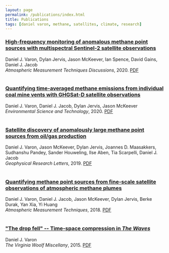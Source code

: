 ```yaml
---
layout: page
permalink: /publications/index.html
title: Publications
tags: [daniel varon, methane, satellites, climate, research]
---
```


### [High-frequency monitoring of anomalous methane point sources with multispectral Sentinel-2 satellite observations](https://amt.copernicus.org/articles/14/2771/2021/amt-14-2771-2021.html)

Daniel J. Varon, Dylan Jervis, Jason McKeever, Ian Spence, David Gains, Daniel J. Jacob <br>
<em>Atmospheric Measurement Techniques Discussions</em>, 2020. [PDF](https://amt.copernicus.org/articles/14/2771/2021/amt-14-2771-2021.pdf)
<br>
<br>

### [Quantifying time-averaged methane emissions from individual coal mine vents with GHGSat-D satellite observations](https://pubs.acs.org/doi/abs/10.1021/acs.est.0c01213)

Daniel J. Varon, Daniel J. Jacob, Dylan Jervis, Jason McKeever <br>
<em>Environmental Science and Technology</em>, 2020. [PDF](/papers/varon_etal_2020_est.pdf)
<br>
<br>

### [Satellite discovery of anomalously large methane point sources from oil/gas production](https://agupubs.onlinelibrary.wiley.com/doi/abs/10.1029/2019GL083798)

Daniel J. Varon, Jason McKeever, Dylan Jervis, Joannes D. Maasakkers, Sudhanshu Pandey, Sander Houweling, Ilse Aben, Tia Scarpelli, Daniel J. Jacob <br>
<em>Geophysical Research Letters</em>, 2019. [PDF](/papers/varon_etal_2019_grl.pdf)
<br>
<br>

### [Quantifying methane point sources from fine-scale satellite observations of atmospheric methane plumes](https://doi.org/10.5194/amt-11-5673-2018)

Daniel J. Varon, Daniel J. Jacob, Jason McKeever, Dylan Jervis, Berke Durak, Yan Xia, Yi Huang <br>
<em>Atmospheric Measurement Techniques</em>, 2018. [PDF](/papers/varon_etal_2018_amt.pdf)
<br>
<br>

### ["The drop fell" -- Time-space compression in <em>The Waves</em>](https://virginiawoolfmiscellany.wordpress.com/virginia-woolf-miscellany-fall-2014winter-2015-issue-86/)

Daniel J. Varon <br>
<em>The Virginia Woolf Miscellany</em>, 2015. [PDF](vwm86fall2014winter2015.pdf)
<br>
<br>

<!---
### [Do GCMs predict the climate... or macroweather?](https://doi.org/10.5194/esd-4-439-2013)

Shaun Lovejoy, Daniel Schertzer, Daniel J. Varon <br>
<em>Earth System Dynamics</em>, 2013. [PDF](lovejoy_etal_2013_esd.pdf)
<br>
<br>
-->
